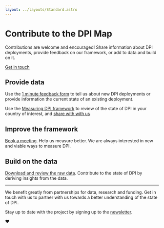 ```yaml
---
layout: ../layouts/Standard.astro
---
```


# Contribute to the DPI Map

Contributions are welcome and encouraged! Share information about DPI deployments, provide feedback on our framework, or add to data and build on it.

<div class="text-center py-4">
  <a href="https://forms.gle/k3zqfXVENMbpsKDp7" class="button-blue">
    Get in touch
  </a>
</div>

## Provide data

Use the [1 minute feedback form](https://forms.gle/k3zqfXVENMbpsKDp7) to tell us about new DPI deployments or provide information the current state of an existing deployment.

Use the [Measuring DPI framework](https://docs.google.com/spreadsheets/d/1-G3Jmo85tABaBLyg1UPXtzUKK8NK3VH4/edit?usp=sharing&ouid=109666902899934821981&rtpof=true&sd=true) to review of the state of DPI in your country of interest, and [share with with us](https://forms.gle/k3zqfXVENMbpsKDp7)

## Improve the framework

[Book a meeting](https://calendly.com/ucbvkra-ucl/dpimap). Help us measure better. We are always interested in new and viable ways to measure DPI.

## Build on the data

[Download and review the raw data](/data). Contribute to the state of DPI by deriving insights from the data.


---

We benefit greatly from partnerships for data, research and funding. Get in touch with us to partner with us towards a better understanding of the state of DPI.

Stay up to date with the project by signing up to the [newsletter](https://forms.gle/dhoXGR9M6fVAoDKt7).

<div class="text-center py-8">
❤️
</div>